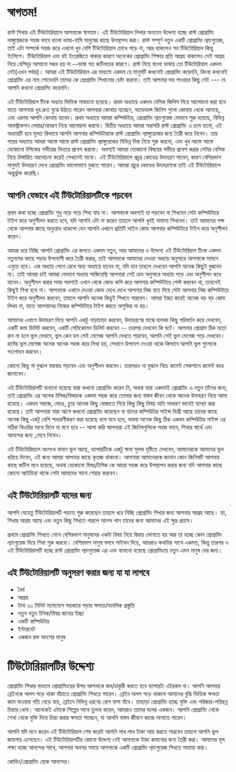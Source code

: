 # স্বাগতম!

রাস্ট শিখার এই টিউটোরিয়ালে আপনাকে স্বাগতম। এই টিউটোরিয়াল লিখার অন্যতম উদ্দেশ্য হচ্ছে রাস্ট প্রোগ্রামিং লাঙ্গুয়েজকে সহজ ভাবে বাংলা ভাষা-বাসি মানুষের কাছে উপস্থাপন করা। রাস্ট সম্পূর্ণ নতুন একটি প্রোগ্রামিং ল্যাংগুয়েজ, তাই এটা  সম্পর্কে সহজ করে এখনো খুব বেশি টিউটোরিয়াল চোখে পড়ে  না, আর থাকলেও সব টিউটোরিয়াল কিন্তু ইংলিশে। টিউটোরিয়াল এবং বই ইংরেজিতে থাকার কারণে অনেকের প্রোগ্রামিং শিক্ষার প্রতি আগ্রহ থাকলেও সেই আগ্রহ নিয়ে বেশিদূর আগানো সম্ভব হয় না --ভাষা গত জটিলতার কারণে।  রাস্ট নিয়ে বাংলা ভাষায় তো টিউটোরিয়াল একদম নেই(এখন পর্যন্ত)। আমরা এই টিউটোরিয়াল এর মাধ্যমে  একদম যে মানুষটি কখনোই প্রোগ্রামিং করেননি, কিংবা কখনোই প্রোগ্রামিং এর নাম শোনেননি তাদের কে প্রোগ্রামিং শিখানোর চেষ্টা করবো। তাই আপনার ভয় পাওয়ার কিছু নেই --- যে আপনি কখনো প্রোগ্রামিং করেননি। 



এই টিউটোরিয়াল টিকে অধ্যায় ভিত্তিক সাজানো হয়েছে। প্রথম অধ্যায়ে একদম বেসিক জিনিস নিয়ে আলোচনা করা হবে যাতে আপনারা খুব দ্রুত বুঝে উঠতে পারেন আপনারা কোথায় যাচ্ছেন, অ্যাডভান্স জিনিস গুলো কোথায় থেকে আসছে, এবং এরপর আপনি কোথায় যাবেন। প্রথম অধ্যায়ে আমরা কম্পিউটার, প্রোগ্রামিং ল্যাংগুয়েজ যেভাবে শুরু হয়েছে, বিভিন্ন আবস্ট্রাকশন লেয়ার/আবরণ নিয়ে আলোচনা করবো। দ্বিতীয় অধ্যায়ে আমরা সরাসরি রাস্ট প্রোগ্রামিং এ চলে যাবো, এই অধ্যায়টি হবে মূলত কিভাবে আপনি আপনার কম্পিউটারকে রাস্ট প্রোগ্রামিং ল্যাঙ্গুয়েজের জন্য তৈরী করে নিবেন। তার পরের অধ্যায়ে আমরা আস্তে আস্তে রাস্ট প্রোগ্রামিং ল্যাঙ্গুয়েজের বিভিন্ন দিক নিয়ে শুরু করবো, এবং খুব আস্তে আস্তে যেকোনো টপিকের গভীরের ভিতরে প্রবেশ করবো। অবশ্যই আমরা যেকোনো বিষয়ের গভীরে প্রবেশ করার সেটার বেসিক নিয়ে বিস্তারিত আলোচনা করেই সেখানেই যাবো। এই টিউটোরিয়ালে প্রচুর কোডের উদাহরণ পাবেন, কারণ বেশিরভাগ মানুষই উদহারণ দেখে প্রোগ্রামিং ভালোভাবে বুঝতে পারেন। আমরা প্রচুর কোডের উদাহরণকে তাই এই টিউটোরিয়ালে অন্তুর্ভুক্ত করেছি। 

## আপনি যেভাবে এই টিউটোরিয়ালটিকে পড়বেন

প্রথম কথা হচ্ছে প্রোগ্রামিং শুধু পড়ে পড়ে শিখা যায় না। আপনাকে অবশ্যই যা পড়বেন বা শিখবেন সেটা কম্পিউটারে টাইপ করে অনুশীলন করতে হবে, যদি আপনি এটা না করেন তাহলে আপনি খুবই সামান্য শিখবেন। তাই আমাদের পক্ষ থেকে আপনার কাছে অনুরোধ থাকলো যেন আপনি এখানে প্রতিটি লাইন কোড আপনার কম্পিউটারে টাইপ করে অনুশীলন করেন।

আমরা ধরে নিচ্ছি আপনি প্রোগ্রামিং এর জগতে একদম নতুন, আর আমাদের ও উদ্দেশ্য এই টিউটোরিয়াল টিকে একদম নতুনদের কাছে পড়ার উপযোগী করে তৈরী করার, তাই আপনাকে আমাদের দেওয়া অধ্যায় অনুসারে আপনাকে সামনে এগুতে হবে। এক অধ্যায় পেলে রেখে অন্য অধ্যায়ে যাবেন না, যদি যান তাহলে দেখবেন আপনি অনেক কিছুই বুঝবেন না। তাই আমরা চাই আমরা যেভাবে অধ্যায় সাজিয়েছি আপনারা সেই ক্রম অনুসারে অধ্যায় পড়ে এবং অনুশীলন করে যাবেন।  অনুশীলন করার সময় অবশ্যই এখান  থেকে কোড কপি করে আপনার কম্পিউটারে পেস্ট করবেন না, তাহলেই কিছুই শিখা হবে না। আপনাকে এখানে দেওয়া কোড দেখে দেখে আপনার নিজ হাত দিয়ে সেটা আপনার নিজ কম্পিউটারে টাইপ করে অনুশীলন করবেন, তাহলে আপনি অনেক কিছুই শিখতে পারবেন।  আমরা ইচ্ছা করেই অনেক বড় বড় কোড লিখব না, যাতে  আপনাদের নিজের কম্পিউটারে টাইপ করতে অসুবিধা না হয়। 

আমাদের এখানে উদাহরণ নিয়ে আপনি একটু নাড়াচাড়া করবেন, উদাহরণের মাঝে হালকা কিছু পরিবর্তন করে দেখবেন,  একটি কমা ডিলিট করবেন, একটি সেমিকোলন ডিলিট করবেন -- তারপর দেখবেন কি ঘটে। আপনার প্রোগ্রাম ঠিক মতো রান না হলে ভুল দেখাবে, ভুল কেন হল সেই মেসেজ আপনি দেখতে পারবেন, আপনি সেই ভুল মেসেজ পড়ে দেখবেন। রাষ্টের ভুল মেসেজ অনেক অনেক সহজ করে লিখা হয়, সেখানে উপদেশ দেওয়া থাকে কিভাবে আপনি ভুল গুলোকে সংশোধন করবেন। 

কোনো কিছু না বুঝলে বারবার পড়বেন এবং অনুশীলন করবেন। তারপরও না বুঝলে নিচে কমেন্ট সেকশানে কমেন্ট করে জানাবেন। 

এই টিউটোরিয়ালটি বানানো হয়েছে যারা কখনো প্রোগ্রামিং করেন নি, অথবা যারা একদমই প্রোগ্রামিং এ নতুন তাঁদের জন্য, তাই প্রোগ্রামিং এর অনেক টপিক/বিষয়কে একদম সহজ করে তোলার জন্য বাস্তব জীবন থেকে অনেক উদাহরণ নিয়ে আসা হয়েছে। একদম সহজে, ভেঙে, চুরে অনেক কিছু বোজাতে গিয়ে কিছু কিছু বিষয় অতি সাধারণ ভাবেই ব্যাখ্যা করা হয়েছে।  তাই আপনারা যারা আগে কখনো প্রোগ্রামিং করেছেন বা যাদের কম্পিউটার সাইন্স ডিগ্রী আছে তাদের কাছে অনেক কিছু একটু বেশি সাধারণীকরণ করা হয়েছে বলে মনে হবে, অথবা অনেক কিছু ঠিক একদম কম্পিউটার সাইন্স এর সঠিক থিওরির সাথে মিলে না মনে হবে -- আশা করি আপনারা এই জিনিষগুলিকে সহজ ভাবে, শিখার স্বার্থে এবং আনন্দের জন্য ,মেনে নিবেন। 

এই টিউটোরিয়ালে অংসংখ বানান ভুল আছে, ব্যাপারটিকে একটু ক্ষমা সুলভ দৃষ্টিতে দেখবেন, আমাদেরকে আমাদের ভুল ধরিয়ে দিবেন, এই জন্য আমরা আপনার কাছে কৃতজ্ঞ থাকবো। আপনারা আমাদেরকে জানান কোন জিনিষটি  আপনার কাছে জটিল মনে হয়েছে, অথবা যেকোনো বিষয়/টপিক কে আরো সহজ করে উপস্থাপন করার জন্য যদি আপনার কাছে কোনো আইডিয়া থাকে সেটা আমাদের সাথে শেয়ার করবেন। 

## এই টিউটোরিয়ালটি যাদের জন্য

আপনি যেহেতু টিউটোরিয়ালটি পড়তে শুরু করেছেন তাহলে ধরে নিচ্ছি প্রোগ্রামিং শিখার জন্য আপনার আগ্রহ আছে।  হ্যা, শিখার আগ্রহ আছে এবং নতুন কিছু শিখতে পারলে আনন্দ পান তাদের জন্য আমাদের এই ক্ষুদ্র প্রয়াস। 

প্রথমে প্রোগ্রামিং শিখতে গেলে বেশিরভাগ মানুষদের একটা বিষয় নিয়ে দ্বিধায় ভোগতে হয় আর তা হচ্ছে কোন প্রোগ্রামিং ল্যাংগুয়েজ দিয়ে শিখা শুরু করবো।  বেশিরভাগ মানুষ বলবে পাইথন দিয়ে, আমরাও  কথাটার  সাথে একমত, কিন্তু তারপর ও এই টিউটোরিয়ালটি হচ্ছে রাস্ট প্রোগ্রামিং ল্যাংগুয়েজ এর এবং বানানো হয়েছে  প্রোগ্রামিংয়ে নতুন এমন মানুষ দের জন্য।  

## এই টিউটোরিয়ালটি অনুসরণ করার জন্য যা যা লাগবে
- ধৈর্য
- আগ্রহ
- টানা ৩০ মিনিট মনোযোগ সহকারে পড়ার ক্ষমতা/মানসিক প্রস্তুতি
- নতুন নতুন টপিক/বিষয় জানার ইচ্ছা 
- একটি কম্পিউটার
- ইন্টারনেট
- একজন রক্ত মাংসের মানুষ

# টিউটোরিয়ালটির উদ্দেশ্য
প্রোগ্রামিং শিখার মাধ্যমে প্রোগ্রামিংয়ের উপর আপনাকে জব/চাকুরী করতে হবে ব্যাপারটা এইরকম না। আপনি আপনার ব্রেইনকে অলস পড়ে থাকা বাঁচাতে প্রোগ্রামিং শিখতে পারেন। ব্রেইন অলস পড়ে থাকলে আমাদের বুদ্ধি ভিত্তিক ক্ষমতা কমে যাওয়ার গতি বেড়ে যায়, ব্রেইনে বিভিন্ন ধরণের রোগ বাসা বাঁধে। তাছাড়া প্রোগ্রামিং হচ্ছে যুক্তি এবং পরিষ্কার-পরিছন্ন চিন্তার খেলা। অনেকেই এটাকে শিল্পের সাথে তুলনা করেন, আমরাও তাদের দলের একজন। আপনি প্রোগ্রামিং থেকে শেখা থেকে যুক্তি দিয়ে চিন্তা করার ক্ষমতা পাচ্ছেন, যা আপনি বাস্তব জীবনে কাজে লাগাতে পারেন।

আপনি যদি মনে করেন এই টিউটোরিয়াল শেষ করেই আপনি লাখ লাখ টাকা আয় করতে পারবেন তাহলে আপনি ভুল জায়গায় এসেছেন।  এই টিউটোরিয়ালটির কোনো উদ্দেশ্য নেই আপনাকে টাকা কমানোর জন্য তৈরী করা।  আমাদের মূল লক্ষ্য হচ্ছে আনন্দের সাথে, আপনার অবসর সময়ে আপনাকে একটি প্রোগ্রামিং ল্যাংগুয়েজ শিখতে সাহায্য করা।  


কোডিং/প্রোগ্রামিং হোক আনন্দের। 